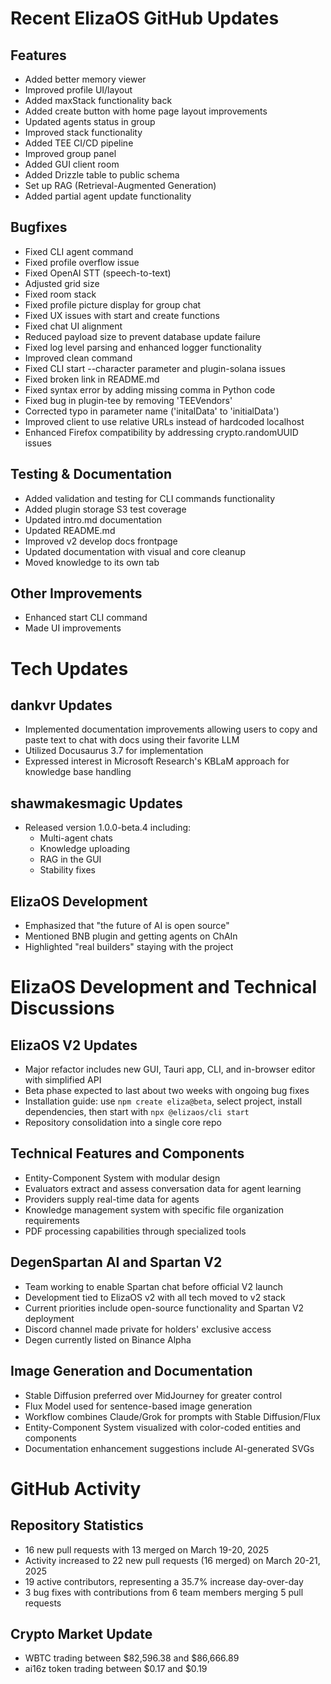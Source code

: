 # Recent ElizaOS GitHub Updates

## Features
- Added better memory viewer
- Improved profile UI/layout
- Added maxStack functionality back
- Added create button with home page layout improvements
- Updated agents status in group
- Improved stack functionality
- Added TEE CI/CD pipeline
- Improved group panel
- Added GUI client room
- Added Drizzle table to public schema
- Set up RAG (Retrieval-Augmented Generation)
- Added partial agent update functionality

## Bugfixes
- Fixed CLI agent command
- Fixed profile overflow issue
- Fixed OpenAI STT (speech-to-text)
- Adjusted grid size
- Fixed room stack
- Fixed profile picture display for group chat
- Fixed UX issues with start and create functions
- Fixed chat UI alignment
- Reduced payload size to prevent database update failure
- Fixed log level parsing and enhanced logger functionality
- Improved clean command
- Fixed CLI start --character parameter and plugin-solana issues
- Fixed broken link in README.md
- Fixed syntax error by adding missing comma in Python code
- Fixed bug in plugin-tee by removing 'TEEVendors'
- Corrected typo in parameter name ('initalData' to 'initialData')
- Improved client to use relative URLs instead of hardcoded localhost
- Enhanced Firefox compatibility by addressing crypto.randomUUID issues

## Testing & Documentation
- Added validation and testing for CLI commands functionality
- Added plugin storage S3 test coverage
- Updated intro.md documentation
- Updated README.md
- Improved v2 develop docs frontpage
- Updated documentation with visual and core cleanup
- Moved knowledge to its own tab

## Other Improvements
- Enhanced start CLI command
- Made UI improvements

# Tech Updates

## dankvr Updates
- Implemented documentation improvements allowing users to copy and paste text to chat with docs using their favorite LLM
- Utilized Docusaurus 3.7 for implementation
- Expressed interest in Microsoft Research's KBLaM approach for knowledge base handling

## shawmakesmagic Updates
- Released version 1.0.0-beta.4 including:
  - Multi-agent chats
  - Knowledge uploading
  - RAG in the GUI
  - Stability fixes

## ElizaOS Development
- Emphasized that "the future of AI is open source"
- Mentioned BNB plugin and getting agents on ChAIn
- Highlighted "real builders" staying with the project

# ElizaOS Development and Technical Discussions

## ElizaOS V2 Updates
- Major refactor includes new GUI, Tauri app, CLI, and in-browser editor with simplified API
- Beta phase expected to last about two weeks with ongoing bug fixes
- Installation guide: use `npm create eliza@beta`, select project, install dependencies, then start with `npx @elizaos/cli start`
- Repository consolidation into a single core repo

## Technical Features and Components
- Entity-Component System with modular design
- Evaluators extract and assess conversation data for agent learning
- Providers supply real-time data for agents
- Knowledge management system with specific file organization requirements
- PDF processing capabilities through specialized tools

## DegenSpartan AI and Spartan V2
- Team working to enable Spartan chat before official V2 launch
- Development tied to ElizaOS v2 with all tech moved to v2 stack
- Current priorities include open-source functionality and Spartan V2 deployment
- Discord channel made private for holders' exclusive access
- Degen currently listed on Binance Alpha

## Image Generation and Documentation
- Stable Diffusion preferred over MidJourney for greater control
- Flux Model used for sentence-based image generation
- Workflow combines Claude/Grok for prompts with Stable Diffusion/Flux
- Entity-Component System visualized with color-coded entities and components
- Documentation enhancement suggestions include AI-generated SVGs

# GitHub Activity

## Repository Statistics
- 16 new pull requests with 13 merged on March 19-20, 2025
- Activity increased to 22 new pull requests (16 merged) on March 20-21, 2025
- 19 active contributors, representing a 35.7% increase day-over-day
- 3 bug fixes with contributions from 6 team members merging 5 pull requests

## Crypto Market Update
- WBTC trading between $82,596.38 and $86,666.89
- ai16z token trading between $0.17 and $0.19